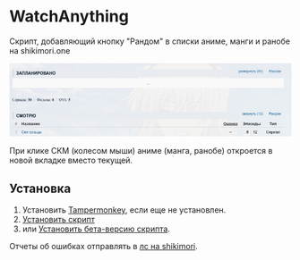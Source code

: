 # WatchAnything
Скрипт, добавляющий кнопку "Рандом" в списки аниме, манги и ранобе на shikimori.one

![screenshot](https://github.com/Pasha13666/WatchAnything/raw/master/random-anime-button.png)

При клике СКМ (колесом мыши) аниме (манга, ранобе) откроется в новой вкладке вместо текущей.

## Установка

1. Установить [Tampermonkey](https://www.tampermonkey.net/), если еще не установлен.
2. [Установить скрипт](https://github.com/Pasha13666/WatchAnything/raw/master/watchanything.user.js)
3. или [Установить бета-версию скрипта](https://github.com/Pasha13666/WatchAnything/raw/master/watchanything-testing.user.js).

Отчеты об ошибках отправлять в [лс на shikimori](https://shikimori.one/neko.neko.nyan).
